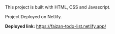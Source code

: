 This project is built with HTML, CSS and Javascript.

Project Deployed on Netlify.

**Deployed link:** https://faizan-todo-list.netlify.app/
